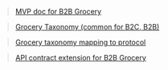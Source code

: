 >[MVP doc for B2B Grocery](https://docs.google.com/document/d/1eV7teSyNwpSVvk6IBeUI5QStry7dWZLTv5Q58Tbd5xU/edit)

>[Grocery Taxonomy (common for B2C, B2B)](https://docs.google.com/spreadsheets/d/1Sc2RDhCcIlAiOccn2cNLiDmrVvGkvSJ4/edit?rtpof=true#gid=1630620725)

>[Grocery taxonomy mapping to protocol](https://docs.google.com/spreadsheets/d/11V6g9kDO0f7q7ApXK9yDaS4KWv_y9DFvnmp6dT4QRCE/edit#gid=483182517)

>[API contract extension for B2B Grocery](https://docs.google.com/document/d/1Zg684Akm8cw9SIVpBPkflogoh6Sh-SN1JtAsWjugzbw/edit)
